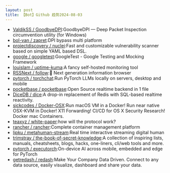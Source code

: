 ```yaml
---
layout: post
title: 【Bot】Github 趋势2024-08-03
---
```


* [ValdikSS / GoodbyeDPI](https://github.com/ValdikSS/GoodbyeDPI):GoodbyeDPI — Deep Packet Inspection circumvention utility (for Windows)
* [bol-van / zapret](https://github.com/bol-van/zapret):DPI bypass multi platform
* [projectdiscovery / nuclei](https://github.com/projectdiscovery/nuclei):Fast and customizable vulnerability scanner based on simple YAML based DSL.
* [google / googletest](https://github.com/google/googletest):GoogleTest - Google Testing and Mocking Framework
* [louislam / uptime-kuma](https://github.com/louislam/uptime-kuma):A fancy self-hosted monitoring tool
* [RSSNext / follow](https://github.com/RSSNext/follow):🧡 Next generation information browser
* [pytorch / torchchat](https://github.com/pytorch/torchchat):Run PyTorch LLMs locally on servers, desktop and mobile
* [pocketbase / pocketbase](https://github.com/pocketbase/pocketbase):Open Source realtime backend in 1 file
* [DiceDB / dice](https://github.com/DiceDB/dice):A drop-in replacement of Redis with SQL-based realtime reactivity.
* [sickcodes / Docker-OSX](https://github.com/sickcodes/Docker-OSX):Run macOS VM in a Docker! Run near native OSX-KVM in Docker! X11 Forwarding! CI/CD for OS X Security Research! Docker mac Containers.
* [teaxyz / white-paper](https://github.com/teaxyz/white-paper):how will the protocol work?
* [rancher / rancher](https://github.com/rancher/rancher):Complete container management platform
* [lipku / metahuman-stream](https://github.com/lipku/metahuman-stream):Real time interactive streaming digital human
* [trimstray / the-book-of-secret-knowledge](https://github.com/trimstray/the-book-of-secret-knowledge):A collection of inspiring lists, manuals, cheatsheets, blogs, hacks, one-liners, cli/web tools and more.
* [pytorch / executorch](https://github.com/pytorch/executorch):On-device AI across mobile, embedded and edge for PyTorch
* [getredash / redash](https://github.com/getredash/redash):Make Your Company Data Driven. Connect to any data source, easily visualize, dashboard and share your data.
